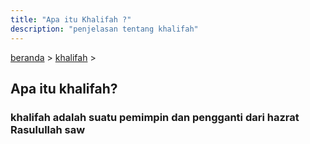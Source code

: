 ```yaml
---
title: "Apa itu Khalifah ?"
description: "penjelasan tentang khalifah"
---
```


[beranda](/) > [khalifah](/khalifah) >

## Apa itu khalifah?

### khalifah adalah suatu pemimpin dan pengganti dari hazrat Rasulullah saw
